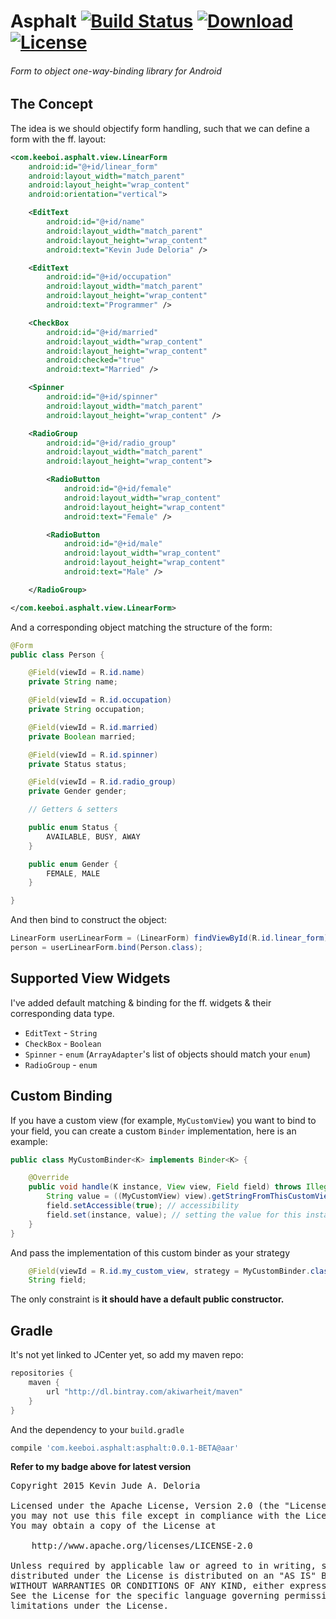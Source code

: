 # Asphalt [![Build Status](https://travis-ci.org/akiwarheit/asphalt.svg)](https://travis-ci.org/akiwarheit/asphalt) [![Download](https://api.bintray.com/packages/akiwarheit/maven/asphalt/images/download.svg) ](https://bintray.com/akiwarheit/maven/asphalt/_latestVersion)[![License](https://img.shields.io/badge/license-Apache%202.0-green.svg)](http://www.apache.org/licenses/LICENSE-2.0)
###### Form to object one-way-binding library for Android


## The Concept

The idea is we should objectify form handling, such that we can define a form with the ff. layout:

```xml
<com.keeboi.asphalt.view.LinearForm
    android:id="@+id/linear_form"
    android:layout_width="match_parent"
    android:layout_height="wrap_content"
    android:orientation="vertical">

    <EditText
        android:id="@+id/name"
        android:layout_width="match_parent"
        android:layout_height="wrap_content"
        android:text="Kevin Jude Deloria" />

    <EditText
        android:id="@+id/occupation"
        android:layout_width="match_parent"
        android:layout_height="wrap_content"
        android:text="Programmer" />

    <CheckBox
        android:id="@+id/married"
        android:layout_width="wrap_content"
        android:layout_height="wrap_content"
        android:checked="true"
        android:text="Married" />

    <Spinner
        android:id="@+id/spinner"
        android:layout_width="match_parent"
        android:layout_height="wrap_content" />

    <RadioGroup
        android:id="@+id/radio_group"
        android:layout_width="match_parent"
        android:layout_height="wrap_content">

        <RadioButton
            android:id="@+id/female"
            android:layout_width="wrap_content"
            android:layout_height="wrap_content"
            android:text="Female" />

        <RadioButton
            android:id="@+id/male"
            android:layout_width="wrap_content"
            android:layout_height="wrap_content"
            android:text="Male" />

    </RadioGroup>

</com.keeboi.asphalt.view.LinearForm>
```

And a corresponding object matching the structure of the form:

```java
@Form
public class Person {

    @Field(viewId = R.id.name)
    private String name;

    @Field(viewId = R.id.occupation)
    private String occupation;

    @Field(viewId = R.id.married)
    private Boolean married;

    @Field(viewId = R.id.spinner)
    private Status status;

    @Field(viewId = R.id.radio_group)
    private Gender gender;

    // Getters & setters

    public enum Status {
        AVAILABLE, BUSY, AWAY
    }

    public enum Gender {
        FEMALE, MALE
    }

}
```

And then bind to construct the object:

```java
LinearForm userLinearForm = (LinearForm) findViewById(R.id.linear_form);
person = userLinearForm.bind(Person.class);
```

## Supported View Widgets

I've added default matching & binding for the ff. widgets & their corresponding data type.

* `EditText` - `String`
* `CheckBox` - `Boolean`
* `Spinner` - `enum` (`ArrayAdapter`'s list of objects should match your `enum`)
* `RadioGroup` - `enum`

## Custom Binding

If you have a custom view (for example, `MyCustomView`) you want to bind to your field, you can create a custom `Binder` implementation, here is an example:

```java
public class MyCustomBinder<K> implements Binder<K> {

    @Override
    public void handle(K instance, View view, Field field) throws IllegalAccessException {
        String value = ((MyCustomView) view).getStringFromThisCustomView(); // cast this view object to your custom object
        field.setAccessible(true); // accessibility
        field.set(instance, value); // setting the value for this instance's field
    }
}
```

And pass the implementation of this custom binder as your strategy

```java
    @Field(viewId = R.id.my_custom_view, strategy = MyCustomBinder.class)
    String field;
```

The only constraint is **it should have a default public constructor.**


## Gradle

It's not yet linked to JCenter yet, so add my maven repo:

```gradle
repositories {
    maven {
        url "http://dl.bintray.com/akiwarheit/maven"
    }
}
```
And the dependency to your `build.gradle`

```gradle
compile 'com.keeboi.asphalt:asphalt:0.0.1-BETA@aar'
```

**Refer to my badge above for latest version**

<pre>
Copyright 2015 Kevin Jude A. Deloria

Licensed under the Apache License, Version 2.0 (the "License");
you may not use this file except in compliance with the License.
You may obtain a copy of the License at

    http://www.apache.org/licenses/LICENSE-2.0

Unless required by applicable law or agreed to in writing, software
distributed under the License is distributed on an "AS IS" BASIS,
WITHOUT WARRANTIES OR CONDITIONS OF ANY KIND, either express or implied.
See the License for the specific language governing permissions and
limitations under the License.
</pre>
